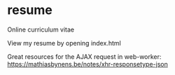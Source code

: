 # resume
Online curriculum vitae

View my resume by opening index.html

Great resources for the AJAX request in web-worker:
https://mathiasbynens.be/notes/xhr-responsetype-json

